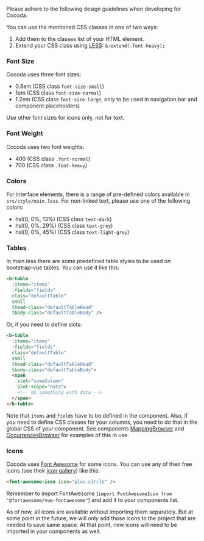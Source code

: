 Please adhere to the following design guidelines when developing for Cocoda.

You can use the mentioned CSS classes in one of two ways:

1. Add them to the classes list of your HTML element.
2. Extend your CSS class using [LESS](http://lesscss.org): `&:extend(.font-heavy);`

### Font Size
Cocoda uses three font sizes:
- 0.8em (CSS class `font-size-small`)
- 1em (CSS class `font-size-normal`)
- 1.2em (CSS class `font-size-large`, only to be used in navigation bar and component placeholders)

Use other font sizes for icons only, not for text.

### Font Weight
Cocoda uses two font weights:
- 400 (CSS class `.font-normal`)
- 700 (CSS class `.font-heavy`)

### Colors
For interface elements, there is a range of pre-defined colors available in `src/style/main.less`. For non-linked text, please use one of the following colors:
- hsl(0, 0%, 13%) (CSS class `text-dark`)
- hsl(0, 0%, 29%) (CSS class `text-grey`)
- hsl(0, 0%, 45%) (CSS class `text-light-grey`)

### Tables
In main.less there are some predefined table styles to be used on bootstrap-vue tables. You can use it like this:

```html
<b-table
  :items="items"
  :fields="fields"
  class="defaultTable"
  small
  thead-class="defaultTableHead"
  tbody-class="defaultTableBody" />
```

Or, if you need to define slots:

```html
<b-table
  :items="items"
  :fields="fields"
  class="defaultTable"
  small
  thead-class="defaultTableHead"
  tbody-class="defaultTableBody">
  <span
    slot="someColumn"
    slot-scope="data">
    <!-- do something with data -->
  </span>
</b-table>
```

Note that `items` and `fields` have to be defined in the component. Also, if you need to define CSS classes for your columns, you need to do that in the global CSS of your component. See components [MappingBrowser](#mappingbrowser) and [OccurrencesBrowser](#occurrencesBrowser) for examples of this in use.

### Icons
Cocoda uses [Font Awesome](https://fontawesome.com/) for some icons. You can use any of their free icons (see their [icon gallery](https://fontawesome.com/icons?d=gallery&m=free)) like this:

```html
<font-awesome-icon icon="plus-circle" />
```

Remember to import FontAwesome (`import FontAwesomeIcon from "@fortawesome/vue-fontawesome"`) and add it to your components list.

As of now, all icons are available without importing them separately. But at some point in the future, we will only add those icons to the project that are needed to save same space. At that point, new icons will need to be imported in your components as well.
